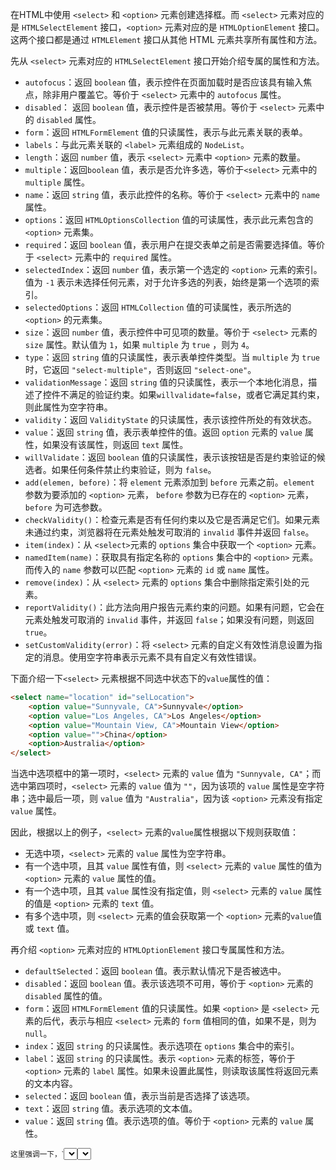 在HTML中使用 `<select>` 和 `<option>` 元素创建选择框。而 `<select>` 元素对应的是 `HTMLSelectElement` 接口，`<option>` 元素对应的是 `HTMLOptionElement` 接口。这两个接口都是通过 `HTMLElement` 接口从其他 HTML 元素共享所有属性和方法。

先从 `<select>` 元素对应的 `HTMLSelectElement` 接口开始介绍专属的属性和方法。

- `autofocus`：返回 `boolean` 值，表示控件在页面加载时是否应该具有输入焦点，除非用户覆盖它。等价于 `<select>` 元素中的 `autofocus` 属性。
- `disabled`： 返回 `boolean` 值，表示控件是否被禁用。等价于 `<select>` 元素中的 `disabled` 属性。
- `form`：返回 `HTMLFormElement` 值的只读属性，表示与此元素关联的表单。
- `labels`：与此元素关联的 `<label>` 元素组成的 `NodeList`。
- `length`：返回 `number` 值，表示 `<select>` 元素中 `<option>` 元素的数量。
- `multiple`：返回`boolean` 值，表示是否允许多选，等价于`<select>` 元素中的 `multiple` 属性。
- `name`：返回 `string` 值，表示此控件的名称。等价于 `<select>` 元素中的 `name` 属性。
- `options`：返回 `HTMLOptionsCollection` 值的可读属性，表示此元素包含的 `<option>` 元素集。
- `required`：返回 `boolean` 值，表示用户在提交表单之前是否需要选择值。等价于 `<select>` 元素中的 `required` 属性。
- `selectedIndex`：返回 `number` 值，表示第一个选定的 `<option>` 元素的索引。值为 `-1` 表示未选择任何元素，对于允许多选的列表，始终是第一个选项的索引。
- `selectedOptions`：返回 `HTMLCollection` 值的可读属性，表示所选的 `<option>` 的元素集。
- `size`：返回 `number` 值，表示控件中可见项的数量。等价于 `<select>` 元素的 `size` 属性。默认值为 `1`，如果 `multiple` 为 `true` ，则为 `4`。
- `type`：返回 `string` 值的只读属性，表示表单控件类型。当 `multiple` 为 `true` 时，它返回 `"select-multiple"`，否则返回 `"select-one"`。
- `validationMessage`：返回 `string` 值的只读属性，表示一个本地化消息，描述了控件不满足的验证约束。如果`willvalidate=false`，或者它满足其约束，则此属性为空字符串。
- `validity`：返回  `ValidityState` 的只读属性，表示该控件所处的有效状态。
- `value`：返回 `string` 值，表示表单控件的值。返回 `option` 元素的 `value` 属性，如果没有该属性，则返回 `text` 属性。
- `willValidate`：返回 `boolean` 值的只读属性，表示该按钮是否是约束验证的候选者。如果任何条件禁止约束验证，则为 `false`。
- `add(elemen, before)`：将 `element` 元素添加到 `before` 元素之前。`element` 参数为要添加的 `<option>` 元素， `before` 参数为已存在的 `<option>` 元素，`before` 为可选参数。
- `checkValidity()`：检查元素是否有任何约束以及它是否满足它们。如果元素未通过约束，浏览器将在元素处触发可取消的 `invalid` 事件并返回 `false`。
- `item(index)`：从 `<select>`元素的 `options` 集合中获取一个 `<option>` 元素。
- `namedItem(name)`：获取具有指定名称的 `options` 集合中的 `<option>` 元素。而传入的 `name` 参数可以匹配 `<option>` 元素的 `id` 或 `name` 属性。
- `remove(index)`：从 `<select>` 元素的 `options` 集合中删除指定索引处的元素。
- `reportValidity()`：此方法向用户报告元素约束的问题。如果有问题，它会在元素处触发可取消的 `invalid` 事件，并返回 `false`；如果没有问题，则返回 `true`。
- `setCustomValidity(error)`：将 `<select>` 元素的自定义有效性消息设置为指定的消息。使用空字符串表示元素不具有自定义有效性错误。

下面介绍一下`<select>` 元素根据不同选中状态下的`value`属性的值：

```html
<select name="location" id="selLocation">
    <option value="Sunnyvale, CA">Sunnyvale</option>
    <option value="Los Angeles, CA">Los Angeles</option>
    <option value="Mountain View, CA">Mountain View</option>
    <option value="">China</option>
    <option>Australia</option>
</select>
```

当选中选项框中的第一项时，`<select>` 元素的 `value` 值为 `"Sunnyvale, CA"`；而选中第四项时，`<select>` 元素的 `value` 值为 `""`，因为该项的 `value` 属性是空字符串；选中最后一项，则 `value` 值为 `"Australia"`，因为该 `<option>` 元素没有指定 `value` 属性。

因此，根据以上的例子，`<select>` 元素的`value`属性根据以下规则获取值：

- 无选中项，`<select>` 元素的 `value` 属性为空字符串。
- 有一个选中项，且其 `value` 属性有值，则 `<select>` 元素的 `value` 属性的值为 `<option>` 元素的 `value` 属性的值。
- 有一个选中项，且其 `value` 属性没有指定值，则 `<select>` 元素的 `value` 属性的值是 `<option>` 元素的 `text` 值。
- 有多个选中项，则 `<select>` 元素的值会获取第一个 `<option>` 元素的`value`值或 `text` 值。

再介绍 `<option>` 元素对应的 `HTMLOptionElement` 接口专属属性和方法。

- `defaultSelected`：返回 `boolean` 值。表示默认情况下是否被选中。
- `disabled`：返回 `boolean` 值。表示该选项不可用，等价于 `<option>` 元素的 `disabled` 属性的值。
- `form`：返回 `HTMLFormElement` 值的只读属性。如果 `<option>` 是 `<select>` 元素的后代，表示与相应 `<select>` 元素的 `form` 值相同的值，如果不是，则为 `null`。
- `index`：返回 `string` 的只读属性。表示选项在 `options` 集合中的索引。
- `label`：返回 `string` 的只读属性。表示 `<option>` 元素的标签，等价于 `<option>` 元素的 `label` 属性。如果未设置此属性，则读取该属性将返回元素的文本内容。
- `selected`：返回 `boolean` 值，表示当前是否选择了该选项。
- `text`：返回 `string` 值。表示选项的文本值。
- `value`：返回 `string` 值。表示选项的值。等价于 `<option>` 元素的 `value` 属性。

<small>
这里强调一下，`<select>` 元素的 `change` 事件与其它表单字段是不一样的。其它表单字段会在自己的值改变后触发 `change` 事件，然后字段失去焦点。而 `<select>` 会在选中一项时立即触发 `change` 事件。
</small>

# 选项处理

对于只允许选择一项的 `<select>` 元素，获取选项最简单的方式是使用 `<select>` 元素的 `selectIndex` 属性，如下面的例子：

```javascript
let selectedOption = selectbox.options[selectbox.selectedIndex];
```

获取到 `<option>` 元素后，就可以根据 `<option>` 元素的属性和方法获取想要的信息。

对于允许多选的 `<select>` 元素，`selectedIndex` 属性就像只允许选择一项一样。设置 `selectedIndex` 会移除所有选项，只选择指定的项，而获取 `selectedIndex` 只会返回选中的第一项的索引。

选项还可以通过取得选项的引用并将其 `selected` 属性设置为 `true` 来选中。例如，以下代码会选中 `<select>` 的第一项：

```javascript
selectbox.options[0].selected = true;
```

与 `selectedIndex` 不同，设置选项的 `selected` 属性不会在多选时移除其他选项，从而可以动态选择任意多个选项。如果修改单选框中选项的 `selected` 属性，则其他选项会被移除。要注意的是，把 `selected` 属性设置为 `false` 对单选框没有影响。

通过 `selected` 属性可以确定选择框中哪个选项被选中。要取得所有选中项，需要循环选项集合逐一检测 `selected` 属性，比如：

```javascript
function getSelectedOptions(selectbox){
    let result = new Array();
    for (let option of selectbox.options) {
        if (option.selected) {
            result.push(option);
        }
    }
    return result;
}
```

# 添加选项

可以使用 JavaScript 动态创建选项并将它们添加到选择框。首先，可以使用 `DOM` 方法，如下所示：

```javascript
let newOption = document.createElement("option");
newOption.appendChild(document.createTextNode("Option text"));
newOption.setAttribute("value", "Option value");
selectbox.appendChild(newOption);
```

以上代码创建了一个新的`<option>`元素，使用文本节点添加文本，设置其 `value` 属性，然后将其添加到选择框。添加到选择框之后，新选项会立即显示出来。

浏览器原生提供 `Option()` 构造函数创建 `HTMLOptionElement` 实例：

```javascript
new Option(text, value, defaultSelected, selected) : HTMLOptionElement
```

- `text`：一个可选的 `string` 值参数，表示该选项的文本内容。如果省略，返回空字符串。
- `value`：一个可选的 `string` 值参数，表示该选项的值。如果省略，默认返回 `text` 属性的值。
- `defaultSelected`：一个可选的 `boolean` 值参数，表示该项是否默认选中，默认为 `false`。注意，即使设为 `true`，也不代表该项的 `selected` 属性为 `true`。
- `selected`：一个可选的 `boolean` 值参数，表示该项是否选中。默认为 `false`。

来看案例：

```javascript
let newOption = new Option("Option Text", "Option Value", true);
```

创建之后，需要将该实例添加到 HTML 的 `<select>` 元素中，这里有两种添加方法：

- `DOM` 操作中的 `appendChild()` 方法。
- `HTMLSelectElement` 接口中的 `add()` 方法。

这里详细介绍下 `add()` 方法：

```javascript
add(element: HTMLOptionElement | HTMLOptGroupElement, before?: HTMLElement | number | null): void;
```

- `element`：一个 `HTMLOptionElement` 或 `HTMLOptGroupElement` 元素的参数。
- `before`：可选的参数，是集合中的一个元素或者类型为 `number` 的索引，表示在 `element` 参数之前插入。如果传入的是 `null` 或索引不存在，新元素会添加在集合的末尾。

如果想要符合所有浏览器的规范，可以传入 `undefined` 作为第二个参数。

```javascript
let newOption = new Option("Option text", "Option value", true);
selectbox.add(newOption, undefined);
```

<small>这里注意一下 `defaultSelected` 和 `selected` 两个参数，有时候容易弄混。`selected` 属性为 `true` 时，该 `<option>` 当前状态处于已选择状态。`defaultSelected` 属性为 `true` 时，表示 `<option>` 在默认情况下为已选择状态，但不代表 `<option>` 的当前状态是已选择状态。当页面重置时，`selected` 属性值为 `true` 的 `<option>` 可能会变成未选择状态，而 `defaultSelected` 属性值为 `true` 的 `<option>` 则一定会变成已选择状态。</small>

# 移除选项

移除 `<option>` 元素的方法也不止一种，下面列举的方法都可以实现：

- `DOM` 操作中的 `removeChild()` 方法。
- `HTMLSelectElement` 接口中的 `remove()` 方法。传入的参数为要移除的 `<option>` 元素的索引。
- 直接将指定 `<option>` 元素赋值为 `null`。如 `selects.options[1] = null`。



要清除选择框的所有选项，需要迭代所有选项并逐一移除它们，如下面例子所示：

```javascript
function clearSelectbox(selectbox) {
    for (let index = 0; index < selectbox.options.length;) {
        selectbox.remove(0);
    }
}
```

# 移动和重排选项

使用 `DOM` 操作中的 `appendChild()` 方法实现从一个 `<select>` 元素中将 `<option>` 移到另一个 `<select>` 元素中，这种实现方法会将 `<option>` 元素先从其父元素中移除，然后再插入指定位置。如下所示：

```javascript
let selectbox1 = document.getElementById("selLocations1");
let selectbox2 = document.getElementById("selLocations2");
selecbox2.appendChild(selectbox1.options[0]);
```

移动选项和移除选项都会导致每个 `<option>` 的 `index` 属性重置。

重排 `<option>` 的话，使用 `DOM` 操作中的 `insertBefore()` 方法，而移到最后位置，还是使用 `appendChild()` 方法较为方便。

下面的代码演示了将一个 `<option>` 在 `<select>` 中前移一个位置：

```javascript
let optToMove = selectbox.options[1];
selectbox.insertBefore(optToMove, selectbox.options[optionToMove.index-1]);
```

这个例子首先获得要移动 `<option>` 的索引，然后将其插入之前位于它前面的 `<option>` 之前，其中第二行代码适用于除第一个 `<option>` 之外的所有 `<option>`。下面的代码则可以将`<option>`向下移动一个位置：

```javascript
let optionToMove = selectbox.options[1];
selectbox.insertBefore(optionToMove,
selectbox.options[optionToMove.index+2]);
```

# 总结

`<select>` 和 `<option>` 是在 HTML 页面布局时，经常使用的表单控件，学会使用与之对应的 `HTMLSelectElement` 和 `HTMLOptionElement` 接口中的属性和方法会很容易的操控 `<select>` 和 `<option>` 元素。借助于 `DOM` 操作 `<select>` 和 `<option>` 也较为方便。